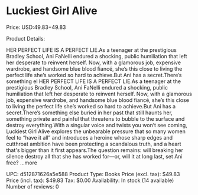 # Luckiest Girl Alive

Price: USD:$49.83-$49.83

Product Details:

HER PERFECT LIFE IS A PERFECT LIE.As a teenager at the prestigious Bradley School, Ani FaNelli endured a shocking, public humiliation that left her desperate to reinvent herself. Now, with a glamorous job, expensive wardrobe, and handsome blue blood fiancé, she’s this close to living the perfect life she’s worked so hard to achieve.But Ani has a secret.There’s something el HER PERFECT LIFE IS A PERFECT LIE.As a teenager at the prestigious Bradley School, Ani FaNelli endured a shocking, public humiliation that left her desperate to reinvent herself. Now, with a glamorous job, expensive wardrobe, and handsome blue blood fiancé, she’s this close to living the perfect life she’s worked so hard to achieve.But Ani has a secret.There’s something else buried in her past that still haunts her, something private and painful that threatens to bubble to the surface and destroy everything.With a singular voice and twists you won’t see coming, Luckiest Girl Alive explores the unbearable pressure that so many women feel to “have it all” and introduces a heroine whose sharp edges and cutthroat ambition have been protecting a scandalous truth, and a heart that's bigger than it first appears.The question remains: will breaking her silence destroy all that she has worked for—or, will it at long last, set Ani free? ...more

UPC: d512871626a5e588
Product Type: Books
Price (excl. tax): $49.83
Price (incl. tax): $49.83
Tax: $0.00
Availability: In stock (14 available)
Number of reviews: 0